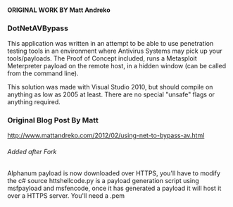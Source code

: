 #### ORIGINAL WORK BY Matt Andreko #####
### DotNetAVBypass
This application was written in an attempt to be able to use penetration testing tools in an environment where Antivirus Systems may pick up your tools/payloads.  The Proof of Concept included, runs a Metasploit Meterpreter payload on the remote host, in a hidden window (can be called from the command line).

This solution was made with Visual Studio 2010, but should compile on anything as low as 2005 at least.  There are no special "unsafe" flags or anything required.  

### Original Blog Post By Matt
http://www.mattandreko.com/2012/02/using-net-to-bypass-av.html

###### Added after Fork #######
Alphanum payload is now downloaded over HTTPS, you'll have to modify the c# source
httshellcode.py is a payload generation script using msfpayload and msfencode, once it has generated a payload it will host it over a HTTPS server. You'll need a .pem